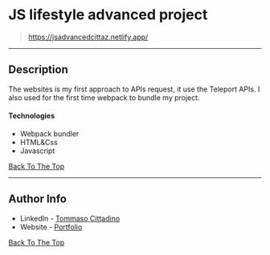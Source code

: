 # JS lifestyle advanced project

> https://jsadvancedcittaz.netlify.app/
---

## Description

The websites is my first approach to APIs request, it use the Teleport APIs.
I also used for the first time webpack to bundle my project.

#### Technologies

- Webpack bundler
- HTML&Css
- Javascript

[Back To The Top](#read-me-template)

---

## Author Info

- LinkedIn - [Tommaso Cittadino](https://www.linkedin.com/in/tommasocittadino/)
- Website - [Portfolio](https://cittaz.github.io)

[Back To The Top](#read-me-template)